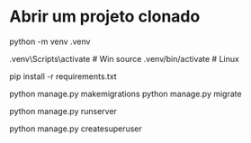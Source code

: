 # Abrir um projeto clonado

python -m venv .venv


.venv\Scripts\activate       # Win
source .venv/bin/activate    # Linux

pip install -r requirements.txt

python manage.py makemigrations
python manage.py migrate

python manage.py runserver

python manage.py createsuperuser

